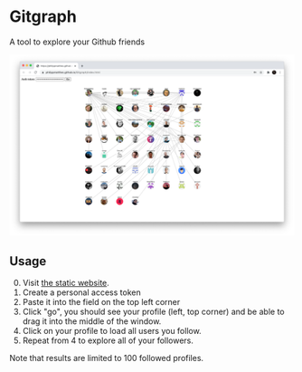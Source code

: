 # Gitgraph
A tool to explore your Github friends

<img alt="" src="Bildschirmfoto 2020-07-22 um 15.12.34.png">

## Usage

0. Visit <a href="https://philippmatthes.github.io/Gitgraph/index.html">the static website</a>.
1. Create a personal access token
2. Paste it into the field on the top left corner
3. Click "go", you should see your profile (left, top corner) and be able to drag it into the middle of the window.
4. Click on your profile to load all users you follow.
5. Repeat from 4 to explore all of your followers.

Note that results are limited to 100 followed profiles.
